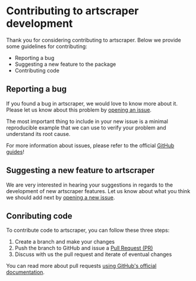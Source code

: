 # Contributing to artscraper development

Thank you for considering contributing to artscraper. Below we provide some guidelines for contributing:

* Reporting a bug
* Suggesting a new feature to the package
* Contributing code

## Reporting a bug

If you found a bug in artscraper, we would love to know more about it. Please let us know about this problem by [opening an issue](https://github.com/sodascience/artscraper/issues/new/choose).

The most important thing to include in your new issue is a minimal reproducible example that we can use to verify your problem and understand its root cause.

For more information about issues, please refer to the official [GitHub guides](https://guides.github.com/features/issues)!

## Suggesting a new feature to artscraper

We are very interested in hearing your suggestions in regards to the development of new artscraper features. Let us know about what you think we should add next by [opening a new issue](https://github.com/sodascience/artscraper/issues/new/choose).

## Conributing code

To contribute code to artscraper, you can follow these three steps:

1. Create a branch and make your changes
2. Push the branch to GitHub and issue a [Pull Request (PR)](https://github.com/sodascience/artscraper/compare)
3. Discuss with us the pull request and iterate of eventual changes

You can read more about pull requests [using GitHub's official documentation](https://docs.github.com/en/github/collaborating-with-pull-requests/proposing-changes-to-your-work-with-pull-requests/about-pull-requests).
